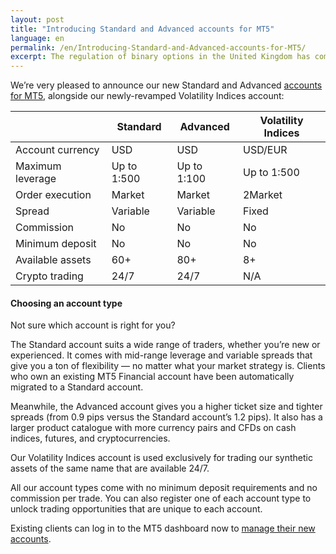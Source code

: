 ```yaml
---
layout: post
title: "Introducing Standard and Advanced accounts for MT5"
language: en
permalink: /en/Introducing-Standard-and-Advanced-accounts-for-MT5/
excerpt: The regulation of binary options in the United Kingdom has come under the full supervision of the Financial Conduct Authority (FCA) which is the financial regulation body in the UK...
---
```

We’re very pleased to announce our new Standard and Advanced <a href="https://www.binary.com/en/metatrader/types-of-accounts.html">accounts for MT5</a>, alongside our newly-revamped Volatility Indices account:


<table>
    <thead>
        <tr>
            <th></th>
            <th class="text-left">Standard</th>
            <th class="text-left">Advanced</th>
            <th class="text-left">Volatility Indices</th>
        </tr>
    </thead>
    <tbody>
        <tr>
            <td>Account currency</td>
            <td>USD</td>
            <td>USD</td>
            <td>USD/EUR</td>
        </tr>
        <tr>
            <td>Maximum leverage</td>
            <td>Up to 1:500</td>
            <td>Up to 1:100</td>
            <td>Up to 1:500</td>
        </tr>
        <tr>
            <td>Order execution</td>
            <td>Market</td>
            <td>Market</td>
            <td>2Market</td>
        </tr>
        <tr>
            <td>Spread</td>
            <td>Variable</td>
            <td>Variable</td>
            <td>Fixed</td>
        </tr>
        <tr>
            <td>Commission</td>
            <td>No</td>
            <td>No</td>
            <td>No</td>
        </tr>
        <tr>
            <td>Minimum deposit</td>
            <td>No</td>
            <td>No</td>
            <td>No</td>
        </tr>
        <tr>
            <td>Available assets</td>
            <td>60+</td>
            <td>80+</td>
            <td>8+</td>
        </tr>
        <tr>
            <td>Crypto trading</td>
            <td>24/7</td>
            <td>24/7</td>
            <td>N/A</td>
        </tr>
    </tbody>
</table>
                




#### Choosing an account type

Not sure which account is right for you?

The Standard account suits a wide range of traders, whether you’re new or experienced. It comes with mid-range leverage and variable spreads that give you a ton of flexibility –– no matter what your market strategy is. Clients who own an existing MT5 Financial account have been automatically migrated to a Standard account.


Meanwhile, the Advanced account gives you a higher ticket size and tighter spreads (from 0.9 pips versus the Standard account’s 1.2 pips). It also has a larger product catalogue with more currency pairs and CFDs on cash indices, futures, and cryptocurrencies.


Our Volatility Indices account is used exclusively for trading our synthetic assets of the same name that are available 24/7.


All our account types come with no minimum deposit requirements and no commission per trade. You can also register one of each account type to unlock trading opportunities that are unique to each account.


Existing clients can log in to the MT5 dashboard now to <a href="https://www.binary.com/en/user/metatrader.html">manage their new accounts</a>.

